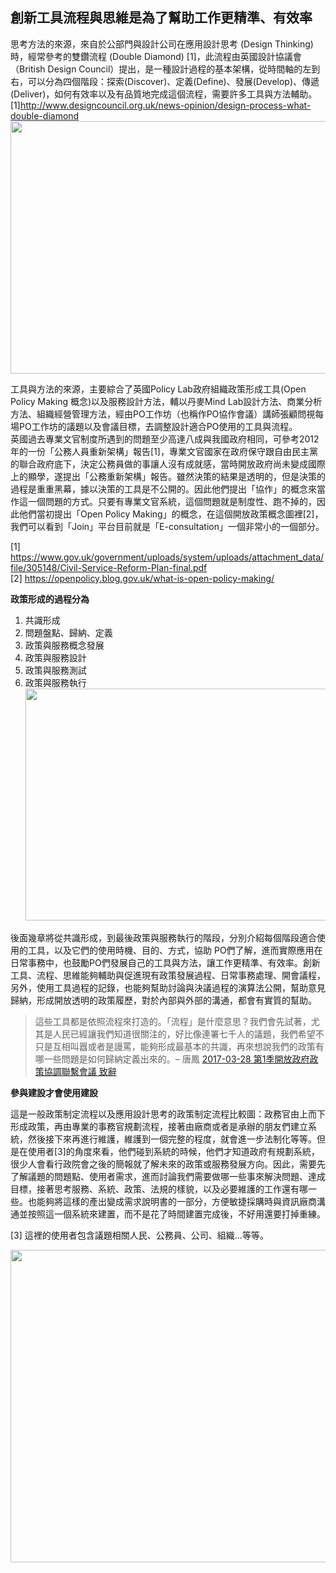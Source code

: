 <h2>創新工具流程與思維是為了幫助工作更精準、有效率</h2>

<p>思考方法的來源，來自於公部門與設計公司在應用設計思考 (Design Thinking) 時，經常參考的雙鑽流程 (Double Diamond) [1]，此流程由英國設計協議會（British Design Council）提出，是一種設計過程的基本架構，從時間軸的左到右，可以分為四個階段：探索(Discover)、定義(Define)、發展(Develop)、傳遞(Deliver)，如何有效率以及有品質地完成這個流程，需要許多工具與方法輔助。<br>[1]<a href="http://www.designcouncil.org.uk/news-opinion/design-process-what-double-diamond">http://www.designcouncil.org.uk/news-opinion/design-process-what-double-diamond</a><img src="https://talk.pdis.nat.gov.tw/uploads/default/original/1X/27e321b95727ee046ed68a098b0d685e629b42c3.png" width="690" height="404"></p>

<p>工具與方法的來源，主要綜合了英國Policy Lab政府組織政策形成工具(Open Policy Making 概念)以及服務設計方法，輔以丹麥Mind Lab設計方法、商業分析方法、組織經營管理方法，經由PO工作坊（也稱作PO協作會議）講師張顧問視每場PO工作坊的議題以及會議目標，去調整設計適合PO使用的工具與流程。<br>英國過去專業文官制度所遇到的問題至少高達八成與我國政府相同，可參考2012年的一份「公務人員重新架構」報告[1]，專業文官國家在政府保守跟自由民主黨的聯合政府底下，決定公務員做的事讓人沒有成就感，當時開放政府尚未變成國際上的顯學，遂提出「公務重新架構」報告。雖然決策的結果是透明的，但是決策的過程是重重黑幕，據以決策的工具是不公開的。因此他們提出「協作」的概念來當作這一個問題的方式。只要有專業文官系統，這個問題就是制度性、跑不掉的，因此他們當初提出「Open Policy Making」的概念，在這個開放政策概念圖裡[2]，我們可以看到「Join」平台目前就是「E-consultation」一個非常小的一個部分。</p>

<p>[1] <a href="https://www.gov.uk/government/uploads/system/uploads/attachment_data/file/305148/Civil-Service-Reform-Plan-final.pdf">https://www.gov.uk/government/uploads/system/uploads/attachment_data/file/305148/Civil-Service-Reform-Plan-final.pdf</a><br>[2] <a href="https://openpolicy.blog.gov.uk/what-is-open-policy-making/">https://openpolicy.blog.gov.uk/what-is-open-policy-making/</a></p>

<p><strong>政策形成的過程分為</strong></p>

<ol>
<li>共識形成</li>
<li>問題盤點、歸納、定義</li>
<li>政策與服務概念發展</li>
<li>政策與服務設計</li>
<li>政策與服務測試</li>
<li>政策與服務執行<br><img src="https://talk.pdis.nat.gov.tw/uploads/default/original/1X/14fa936b6106eb1423d8fe94e14ee6b01dadbdb7.jpg" width="690" height="371">
</li>
</ol>

<p>後面幾章將從共識形成，到最後政策與服務執行的階段，分別介紹每個階段適合使用的工具，以及它們的使用時機、目的、方式，協助 PO們了解，進而實際應用在日常事務中，也鼓勵PO們發展自己的工具與方法，讓工作更精準、有效率。創新工具、流程、思維能夠輔助與促進現有政策發展過程、日常事務處理、開會議程，另外，使用工具過程的記錄，也能夠幫助討論與決議過程的演算法公開，幫助意見歸納，形成開放透明的政策履歷，對於內部與外部的溝通，都會有實質的幫助。</p>

<blockquote><p>這些工具都是依照流程來打造的。「流程」是什麼意思？我們會先試著，尤其是人民已經讓我們知道很關注的，好比像連署七千人的議題，我們希望不只是互相叫囂或者是謾罵，能夠形成最基本的共識，再來想說我們的政策有哪一些問題是如何歸納定義出來的。– 唐鳳 <a href="https://www.facebook.com/notes/%E5%94%90%E9%B3%B3/%E7%AC%AC1%E5%AD%A3%E9%96%8B%E6%94%BE%E6%94%BF%E5%BA%9C%E6%94%BF%E7%AD%96%E5%8D%94%E8%AA%BF%E8%81%AF%E7%B9%AB%E6%9C%83%E8%AD%B0-%E8%87%B4%E8%BE%AD/196676124156999">2017-03-28 第1季開放政府政策協調聯繫會議 致辭</a></p></blockquote>

<p><strong>參與建設才會使用建設</strong></p>

<p>這是一般政策制定流程以及應用設計思考的政策制定流程比較圖：政務官由上而下形成政策，再由專業的事務官規劃流程，接著由廠商或者是承辦的朋友們建立系統，然後接下來再進行維護，維護到一個完整的程度，就會進一步法制化等等。但是在使用者[3]的角度來看，他們碰到系統的時候，他們才知道政府有規劃系統，很少人會看行政院會之後的簡報就了解未來的政策或服務發展方向。因此，需要先了解議題的問題點、使用者需求，進而討論我們需要做哪一些事來解決問題、達成目標，接著思考服務、系統、政策、法規的樣貌，以及必要維護的工作還有哪一些。也能夠將這樣的產出變成需求說明書的一部分，方便敏捷採購時與資訊廠商溝通並按照這一個系統來建置，而不是花了時間建置完成後，不好用還要打掉重練。</p>

<p>[3] 這裡的使用者包含議題相關人民、公務員、公司、組織...等等。</p>

<p><img src="https://talk.pdis.nat.gov.tw/uploads/default/original/1X/81b9721924560d80feae65f8374817a3a5e5162b.png" width="634" height="500"></p>